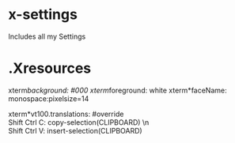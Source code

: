# x-settings
Includes all my Settings

# .Xresources
xterm*background: #000
xterm*foreground: white
xterm*faceName: monospace:pixelsize=14

xterm*vt100.translations: #override \
    Shift Ctrl <Key> C: copy-selection(CLIPBOARD) \n\
    Shift Ctrl <Key> V: insert-selection(CLIPBOARD)
